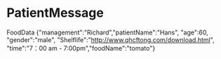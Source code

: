 # PatientMessage
FoodData {"management":"Richard","patientName":"Hans", "age":60, "gender":"male", "Shelflife":"http://www.qhcftong.com/download.html", "time":"7：00 am - 7:00pm","foodName":"tomato"}

